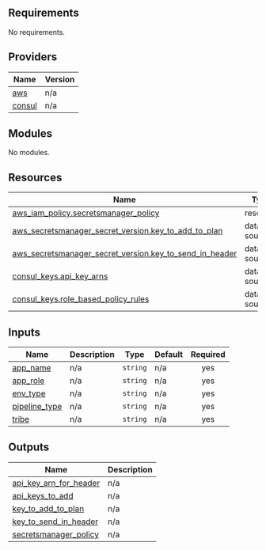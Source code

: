 <!-- BEGIN_TF_DOCS -->
## Requirements

No requirements.

## Providers

| Name | Version |
|------|---------|
| <a name="provider_aws"></a> [aws](#provider\_aws) | n/a |
| <a name="provider_consul"></a> [consul](#provider\_consul) | n/a |

## Modules

No modules.

## Resources

| Name | Type |
|------|------|
| [aws_iam_policy.secretsmanager_policy](https://registry.terraform.io/providers/hashicorp/aws/latest/docs/resources/iam_policy) | resource |
| [aws_secretsmanager_secret_version.key_to_add_to_plan](https://registry.terraform.io/providers/hashicorp/aws/latest/docs/data-sources/secretsmanager_secret_version) | data source |
| [aws_secretsmanager_secret_version.key_to_send_in_header](https://registry.terraform.io/providers/hashicorp/aws/latest/docs/data-sources/secretsmanager_secret_version) | data source |
| [consul_keys.api_key_arns](https://registry.terraform.io/providers/hashicorp/consul/latest/docs/data-sources/keys) | data source |
| [consul_keys.role_based_policy_rules](https://registry.terraform.io/providers/hashicorp/consul/latest/docs/data-sources/keys) | data source |

## Inputs

| Name | Description | Type | Default | Required |
|------|-------------|------|---------|:--------:|
| <a name="input_app_name"></a> [app\_name](#input\_app\_name) | n/a | `string` | n/a | yes |
| <a name="input_app_role"></a> [app\_role](#input\_app\_role) | n/a | `string` | n/a | yes |
| <a name="input_env_type"></a> [env\_type](#input\_env\_type) | n/a | `string` | n/a | yes |
| <a name="input_pipeline_type"></a> [pipeline\_type](#input\_pipeline\_type) | n/a | `string` | n/a | yes |
| <a name="input_tribe"></a> [tribe](#input\_tribe) | n/a | `string` | n/a | yes |

## Outputs

| Name | Description |
|------|-------------|
| <a name="output_api_key_arn_for_header"></a> [api\_key\_arn\_for\_header](#output\_api\_key\_arn\_for\_header) | n/a |
| <a name="output_api_keys_to_add"></a> [api\_keys\_to\_add](#output\_api\_keys\_to\_add) | n/a |
| <a name="output_key_to_add_to_plan"></a> [key\_to\_add\_to\_plan](#output\_key\_to\_add\_to\_plan) | n/a |
| <a name="output_key_to_send_in_header"></a> [key\_to\_send\_in\_header](#output\_key\_to\_send\_in\_header) | n/a |
| <a name="output_secretsmanager_policy"></a> [secretsmanager\_policy](#output\_secretsmanager\_policy) | n/a |
<!-- END_TF_DOCS -->
